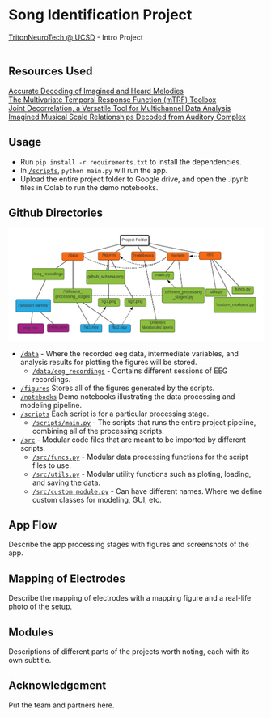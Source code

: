 # Song Identification Project
[TritonNeuroTech @ UCSD](https://neurotechx.ucsd.edu/) - Intro Project</br>
</br>

## Resources Used
[Accurate Decoding of Imagined and Heard Melodies](https://www.frontiersin.org/articles/10.3389/fnins.2021.673401/full) </br>
[The Multivariate Temporal Response Function (mTRF) Toolbox](https://www.researchgate.net/publication/311153152_The_Multivariate_Temporal_Response_Function_mTRF_Toolbox_A_MATLAB_Toolbox_for_Relating_Neural_Signals_to_Continuous_Stimuli) </br>
[Joint Decorrelation, a Versatile Tool for Multichannel Data Analysis](http://www.sciencedirect.com/science/article/pii/S1053811914004534) </br>
[Imagined Musical Scale Relationships Decoded from Auditory Complex](https://direct.mit.edu/jocn/article/34/8/1326/110884/Imagined-Musical-Scale-Relationships-Decoded-from) </br>

## Usage 
- Run `pip install -r requirements.txt` to install the dependencies.
- In [`/scripts`](https://github.com/NeuroTech-UCSD/Project-Template/tree/main/scripts), `python main.py` will run the app.
- Upload the entire project folder to Google drive, and open the .ipynb files in Colab to run the demo notebooks.

## Github Directories
![](./figures/github_schema.png)
- [`/data`](https://github.com/NeuroTech-UCSD/Project-Template/tree/main/data) - Where the recorded eeg data, intermediate variables, and analysis results for plotting the figures will be stored. 
	- [`/data/eeg_recordings`](https://github.com/NeuroTech-UCSD/Project-Template/tree/main/data/eeg_recordings) - Contains different sessions of EEG recordings.
- [`/figures`](https://github.com/NeuroTech-UCSD/Project-Template/tree/main/figures) Stores all of the figures generated by the scripts. 
- [`/notebooks`](https://github.com/NeuroTech-UCSD/Project-Template/tree/main/notebooks) Demo notebooks illustrating the data processing and modeling pipeline. 
- [`/scripts`](https://github.com/NeuroTech-UCSD/Project-Template/tree/main/scripts) Each script is for a particular processing stage.
	- [`/scripts/main.py`](https://github.com/NeuroTech-UCSD/Project-Template/blob/main/scripts/main.py) - The scripts that runs the entire project pipeline, combining all of the processing scripts.
- [`/src`](https://github.com/NeuroTech-UCSD/Project-Template/tree/main/src) - Modular code files that are meant to be imported by different scripts.
	- [`/src/funcs.py`](https://github.com/NeuroTech-UCSD/Project-Template/blob/main/src/funcs.py) - Modular data processing functions for the script files to use.
	- [`/src/utils.py`](https://github.com/NeuroTech-UCSD/Project-Template/blob/main/src/utils.py) - Modular utility functions such as ploting, loading, and saving the data.
	- [`/src/custom_module.py`](https://github.com/NeuroTech-UCSD/Project-Template/blob/main/src/custom_module.py) - Can have different names. Where we define custom classes for modeling, GUI, etc.

## App Flow
Describe the app processing stages with figures and screenshots of the app.

## Mapping of Electrodes
Describe the mapping of electrodes with a mapping figure and a real-life photo of the setup.

## Modules
Descriptions of different parts of the projects worth noting, each with its own subtitle.

## Acknowledgement
Put the team and partners here.
